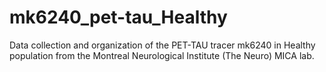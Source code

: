 # mk6240_pet-tau_Healthy
Data collection and organization of the PET-TAU tracer mk6240 in Healthy population from the Montreal Neurological Institute (The Neuro) MICA lab.
